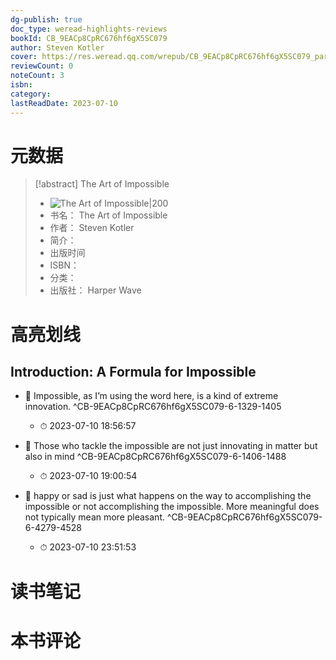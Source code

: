 ```yaml
---
dg-publish: true
doc_type: weread-highlights-reviews
bookId: CB_9EACp8CpRC676hf6gX5SC079
author: Steven Kotler
cover: https://res.weread.qq.com/wrepub/CB_9EACp8CpRC676hf6gX5SC079_parsecover
reviewCount: 0
noteCount: 3
isbn: 
category: 
lastReadDate: 2023-07-10
---
```

# 元数据
> [!abstract] The Art of Impossible
> - ![ The Art of Impossible|200](https://res.weread.qq.com/wrepub/CB_9EACp8CpRC676hf6gX5SC079_parsecover)
> - 书名： The Art of Impossible
> - 作者： Steven Kotler
> - 简介： 
> - 出版时间 
> - ISBN： 
> - 分类： 
> - 出版社： Harper Wave

# 高亮划线

## Introduction: A Formula for Impossible


- 📌 Impossible, as I’m using the word here, is a kind of extreme innovation. ^CB-9EACp8CpRC676hf6gX5SC079-6-1329-1405
    - ⏱ 2023-07-10 18:56:57 

- 📌 Those who tackle the impossible are not just innovating in matter but also in mind ^CB-9EACp8CpRC676hf6gX5SC079-6-1406-1488
    - ⏱ 2023-07-10 19:00:54 

- 📌 happy or sad is just what happens on the way to accomplishing the impossible or not accomplishing the impossible. More meaningful does not typically mean more pleasant. ^CB-9EACp8CpRC676hf6gX5SC079-6-4279-4528
    - ⏱ 2023-07-10 23:51:53 
# 读书笔记

# 本书评论
